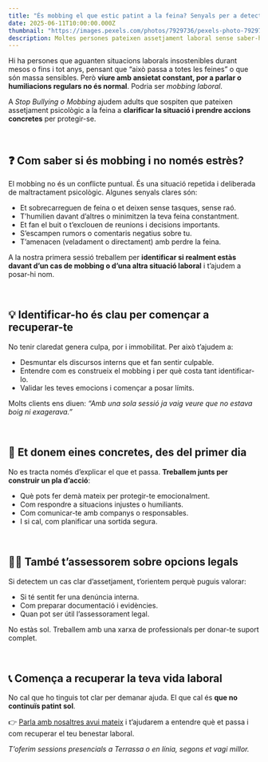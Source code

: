 ```yaml
---
title: "És mobbing el que estic patint a la feina? Senyals per a detectar-lo a temps"
date: 2025-06-11T10:00:00.000Z
thumbnail: "https://images.pexels.com/photos/7929736/pexels-photo-7929736.jpeg?auto=compress&cs=tinysrgb"
description: Moltes persones pateixen assetjament laboral sense saber-ho. Descobreix les senyals més comunes del mobbing i com podem ajudar-te a actuar abans que afecti més la teva vida.
---
```


Hi ha persones que aguanten situacions laborals insostenibles durant mesos o fins i tot anys, pensant que “això passa a totes les feines” o que són massa sensibles. Però **viure amb ansietat constant, por a parlar o humiliacions regulars no és normal**. Podria ser *mobbing laboral*.

A *Stop Bullying o Mobbing* ajudem adults que sospiten que pateixen assetjament psicològic a la feina a **clarificar la situació i prendre accions concretes** per protegir-se.

&nbsp;

## ❓ Com saber si és mobbing i no només estrès?

El mobbing no és un conflicte puntual. És una situació repetida i deliberada de maltractament psicològic. Algunes senyals clares són:

- Et sobrecarreguen de feina o et deixen sense tasques, sense raó.  
- T’humilien davant d’altres o minimitzen la teva feina constantment.  
- Et fan el buit o t’exclouen de reunions i decisions importants.  
- S’escampen rumors o comentaris negatius sobre tu.  
- T’amenacen (veladament o directament) amb perdre la feina.

A la nostra primera sessió treballem per **identificar si realment estàs davant d’un cas de mobbing o d’una altra situació laboral** i t’ajudem a posar-hi nom.

&nbsp;

## 💡 Identificar-ho és clau per començar a recuperar-te

No tenir claredat genera culpa, por i immobilitat. Per això t’ajudem a:

- Desmuntar els discursos interns que et fan sentir culpable.  
- Entendre com es construeix el mobbing i per què costa tant identificar-lo.  
- Validar les teves emocions i començar a posar límits.

Molts clients ens diuen: *“Amb una sola sessió ja vaig veure que no estava boig ni exagerava.”*

&nbsp;

## 🧰 Et donem eines concretes, des del primer dia

No es tracta només d’explicar el que et passa. **Treballem junts per construir un pla d’acció**:

- Què pots fer demà mateix per protegir-te emocionalment.  
- Com respondre a situacions injustes o humiliants.  
- Com comunicar-te amb companys o responsables.  
- I si cal, com planificar una sortida segura.

&nbsp;

## 🧑‍⚖️ També t’assessorem sobre opcions legals

Si detectem un cas clar d’assetjament, t’orientem perquè puguis valorar:

- Si té sentit fer una denúncia interna.  
- Com preparar documentació i evidències.  
- Quan pot ser útil l’assessorament legal.

No estàs sol. Treballem amb una xarxa de professionals per donar-te suport complet.

&nbsp;

## 📞 Comença a recuperar la teva vida laboral

No cal que ho tinguis tot clar per demanar ajuda. El que cal és **que no continuïs patint sol**.

👉 [Parla amb nosaltres avui mateix](/contacte) i t’ajudarem a entendre què et passa i com recuperar el teu benestar laboral.

*T’oferim sessions presencials a Terrassa o en línia, segons et vagi millor.*
